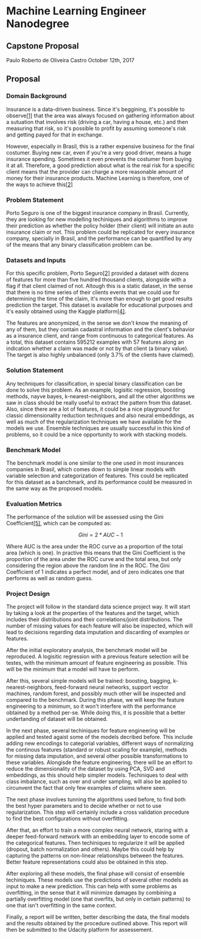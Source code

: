 # Machine Learning Engineer Nanodegree
## Capstone Proposal
Paulo Roberto de Oliveira Castro
October 12th, 2017

## Proposal

### Domain Background

Insurance is a data-driven business. Since it's beggining, it's possible to observe[[1]](https://web.archive.org/web/20060724173339/http://www.wiley.co.uk/eoas/pdfs/TAH012-.pdf) that the area was always focused on gathering information about a sutuation that involves risk (driving a car, having a house, etc.) and then measuring that risk, so it's possible to profit by assuming someone's risk and getting payed for that in exchange.

However, especially in Brasil, this is a rather expensive business for the final costumer. Buying new car, even if you're a very good driver, means a huge insurance spending. Sometimes it even prevents the costumer from buying it at all. Therefore, a good prediction about what is the real risk for a specific client means that the provider can charge a more reasonable amount of money for their insurance products. Machine Learning is therefore, one of the ways to achieve this[[2]](http://www.tandfonline.com/doi/full/10.1080/1331677X.2016.1175729)

### Problem Statement

Porto Seguro is one of the biggest insurance company in Brasil. Currently, they are looking for new modelling techiniques and algorithms to improve their prediction as whether the policy holder (their client) will initiate an auto insurance claim or not. This problem could be replicated for every insurance company, specially in Brasil, and the performance can be quantified by any of the means that any binary classification problem can be.

### Datasets and Inputs

For this specific problem, Porto Seguro[[2]](https://www.portoseguro.com.br/) provided a dataset with dozens of features for more than five hundred thousand clients, alongside with a flag if that client claimed of not. Altough this is a static dataset, in the sense that there is no time series of their clients events that we could use for determining the time of the claim, it's more than enough to get good results prediction the target. This dataset is available for educational purposes and it's easily obtained using the Kaggle platform[[4]](https://www.kaggle.com/c/porto-seguro-safe-driver-prediction/download/train.7z).

The features are anonymized, in the sense we don't know the meaning of any of them, but they contain cadastral information and the client's behavior as a insurance client, and range from continuous to categorical features. As a total, this dataset contains 595212 examples with 57 features along an indication whether a claim was made or not by that client (a binary value). The target is also highly unbalanced (only 3.7% of the clients have claimed).

### Solution Statement

Any techniques for classification, in special binary classification can be done to solve this problem. As an example, logisitic regression, boosting methods, nayve bayes, k-nearest-neighbors, and all the other algorithms we saw in class should be really useful to extract the pattern from this dataset. Also, since there are a lot of features, it could be a nice playground for classic dimensionality reduction techniques and also neural embeddings, as well as much of the regularization techniques we have available for the models we use. Ensemble techniques are usually successful in this kind of problems, so it could be a nice opportunity to work with stacking models.

### Benchmark Model

The benchmark model is one similar to the one used in most insurances companies in Brasil, which comes down to simple linear models with variable selection and categorization of features. This could be replicated for this dataset as a banchmark, and its performance could be measured in the same way as the proposed models.

### Evaluation Metrics
The performance of the solution will be assessed using the Gini Coefficient[[5]](https://en.wikipedia.org/wiki/Gini_coefficient), which can be computed as:

$$Gini = 2*AUC - 1$$

Where AUC is the area under the ROC curve as a proportion of the total area (which is one). In practive this means that the Gini Coefficient is the proportion of the area under the ROC curve and the total area, but only considering the region above the random line in the ROC. The Gini Coefficient of 1 indicates a perfect model, and of zero indicates one that performs as well as random guess.

### Project Design

The project will follow in the standard data science project way. It will start by taking a look at the properties of the features and the target, which includes their distributions and their correlations/joint distributions. The number of missing values for each feature will also be inspected, which will lead to decisions regarding data imputation and discarding of examples or features.

After the initial exploratory analysis, the benchmark model will be reproduced. A logisitic regression with a previous feature selection will be testes, with the minimum amount of feature engineering as possible. This will be the minimum that a model will have to perform.

After this, several simple models will be trained: boosting, bagging, k-nearest-neighbors, feed-forward neural networks, support vector machines, random forest, and possibly much other will be inspected and compared to the benchmark. During this phase, we will keep the feature engineering to a minimum, so it won't interfere with the performance obtained by a method per-se. While doing this, it is possible that a better undertanding of dataset will be obtained.

In the next phase, several techiniques for feature engineering will be applied and tested agaist some of the models decribed before. This include adding new encodings to categorial variables, different ways of normalizing the continous features (standard or robust scaling for example), methods for missing data imputation, and several other possible transformations to these variables. Alongisde the feature engineering, there will be an effort to reduce the dimensionality of the dataset by using PCA, SVD and embeddings, as this should help simpler models. Techiniques to deal with class imbalance, such as over and under sampling, will also be applied to circunvent the fact that only few examples of claims where seen.

The next phase involves tunning the algorithms used before, to find both the best hyper parameters and to decide whether or not to use regularization. This step will certainly include a cross validation procedure to find the best configurations without overfitting.

After that, an effort to train a more complex neural network, staring with a deeper feed-forward network with an embedding layer to encode some of the categorical features. Then techiniques to regularize it will be applied (dropout, batch normalization and others). Maybe this could help by capturing the patterns on non-linear relationships between the features. Better feature representations could also be obtained in this step.

After exploring all these models, the final phase will consist of ensemble techiniques. These models use the predictions of several other models as input to make a new prediction. This can help with some problems as overfitting, in the sense that it will minimize damages by combining a partially overfitting model (one that overfits, but only in certain patterns) to one that isn't overfitting in the same context.

Finally, a report will be written, better describing the data, the final models and the results obtained by the procedure outlined above. This report will then be submitted to the Udacity platform for assessement.
